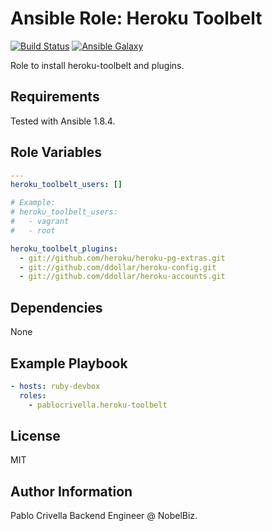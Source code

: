 # Ansible Role: Heroku Toolbelt

[![Build
 Status](http://img.shields.io/travis/pablocrivella/ansible-role-heroku-toolbelt.svg?style=flat)](http://travis-ci.org/pablocrivella/ansible-role-heroku-toolbelt)
[![Ansible
Galaxy](http://img.shields.io/badge/galaxy-pablocrivella.heroku--toolbelt-660198.svg?style=flat)](https://galaxy.ansible.com/list#/roles/3123)

Role to install heroku-toolbelt and plugins.

## Requirements

Tested with Ansible 1.8.4.

## Role Variables

```yaml
---
heroku_toolbelt_users: []

# Example:
# heroku_toolbelt_users:
#   - vagrant
#   - root

heroku_toolbelt_plugins:
  - git://github.com/heroku/heroku-pg-extras.git
  - git://github.com/ddollar/heroku-config.git
  - git://github.com/ddollar/heroku-accounts.git
```

## Dependencies

None

## Example Playbook

```yaml
- hosts: ruby-devbox
  roles:
    - pablocrivella.heroku-toolbelt
```

## License

MIT

## Author Information

Pablo Crivella Backend Engineer @ NobelBiz.
